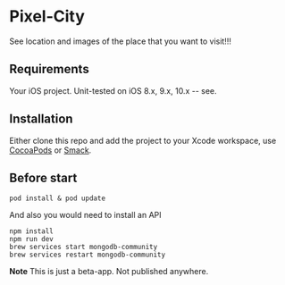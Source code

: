 # Pixel-City
See location and images of the place that you want to visit!!!

## Requirements

Your iOS project. Unit-tested on iOS 8.x, 9.x, 10.x -- see.


## Installation

Either clone this repo and add the project to your Xcode workspace, use [CocoaPods](http://cocoapods.org) or [Smack](https://github.com/OkonovUrmat/Smack).


## Before start 

```
pod install & pod update
```

And also you would need to install an API 

```
npm install
npm run dev
brew services start mongodb-community
brew services restart mongodb-community
```

**Note**
This is just a beta-app. Not published anywhere.

